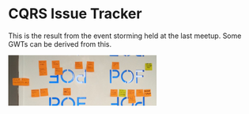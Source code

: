 # CQRS Issue Tracker

This is the result from the event storming held at the last meetup. Some GWTs can be derived from this.

<img alt="Event Storming Result" src="images/event-storming.png" style="width: 300px;"/>

